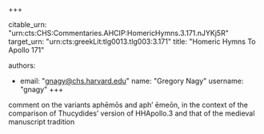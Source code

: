 +++


citable_urn: "urn:cts:CHS:Commentaries.AHCIP:HomericHymns.3.171.nJYKj5R"
target_urn: "urn:cts:greekLit:tlg0013.tlg003:3.171"
title: "Homeric Hymns To Apollo 171"

authors:
- email: "gnagy@chs.harvard.edu"
  name: "Gregory Nagy"
  username: "gnagy"
+++

<p>comment on the variants aphēmōs and aph’ ēmeōn, in the context of the comparison of Thucydides’ version of HHApollo.3 and that of the medieval manuscript tradition</p>